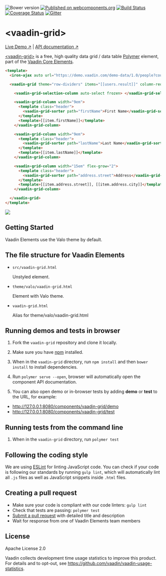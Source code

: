 ![Bower version](https://badge.fury.io/bo/vaadin-grid.svg)
[![Published on webcomponents.org](https://img.shields.io/badge/webcomponents.org-published-blue.svg)](https://www.webcomponents.org/element/vaadin/vaadin-grid)
[![Build Status](https://travis-ci.org/vaadin/vaadin-grid.svg?branch=master)](https://travis-ci.org/vaadin/vaadin-grid)
[![Coverage Status](https://coveralls.io/repos/github/vaadin/vaadin-grid/badge.svg?branch=master)](https://coveralls.io/github/vaadin/vaadin-grid?branch=master)
[![Gitter](https://badges.gitter.im/Join%20Chat.svg)](https://gitter.im/vaadin/vaadin-core-elements?utm_source=badge&utm_medium=badge&utm_campaign=pr-badge)

# &lt;vaadin-grid&gt;

[Live Demo ↗](https://vaadin.com/elements/vaadin-grid/html-examples)
|
[API documentation ↗](https://vaadin.com/elements/vaadin-grid/html-api)

[&lt;vaadin-grid&gt;](https://vaadin.com/elements/vaadin-grid) is a free, high quality data grid / data table [Polymer](http://polymer-project.org) element, part of the [Vaadin Core Elements](https://vaadin.com/elements).

<!---
```
<custom-element-demo>
  <template>
    <script src="../webcomponentsjs/webcomponents-lite.js"></script>
    <link rel="import" href="vaadin-grid.html">
    <next-code-block></next-code-block>
  </template>
</custom-element-demo>
```
-->
```html
<template>
  <iron-ajax auto url="https://demo.vaadin.com/demo-data/1.0/people?count=20" handle-as="json" last-response="{{users}}"></iron-ajax>

  <vaadin-grid theme="row-dividers" items="[[users.result]]" column-reordering-allowed multi-sort>

    <vaadin-grid-selection-column auto-select frozen> </vaadin-grid-selection-column>

    <vaadin-grid-column width="9em">
      <template class="header">
        <vaadin-grid-sorter path="firstName">First Name</vaadin-grid-sorter>
      </template>
      <template>[[item.firstName]]</template>
    </vaadin-grid-column>

    <vaadin-grid-column width="9em">
      <template class="header">
        <vaadin-grid-sorter path="lastName">Last Name</vaadin-grid-sorter>
      </template>
      <template>[[item.lastName]]</template>
    </vaadin-grid-column>

    <vaadin-grid-column width="15em" flex-grow="2">
      <template class="header">
        <vaadin-grid-sorter path="address.street">Address</vaadin-grid-sorter>
      </template>
      <template>[[item.address.street]], [[item.address.city]]</template>
    </vaadin-grid-column>

  </vaadin-grid>
</template>
```

<img src="https://github.com/vaadin/vaadin-grid/raw/master/screenshot.png">

## Getting Started

Vaadin Elements use the Valo theme by default.

## The file structure for Vaadin Elements

- `src/vaadin-grid.html`

  Unstyled element.

- `theme/valo/vaadin-grid.html`

  Element with Valo theme.

- `vaadin-grid.html`

  Alias for theme/valo/vaadin-grid.html

## Running demos and tests in browser

1. Fork the `vaadin-grid` repository and clone it locally.

1. Make sure you have [npm](https://www.npmjs.com/) installed.

1. When in the `vaadin-grid` directory, run `npm install` and then `bower install` to install dependencies.

1. Run `polymer serve --open`, browser will automatically open the component API documentation.

1. You can also open demo or in-browser tests by adding **demo** or **test** to the URL, for example:

  - http://127.0.0.1:8080/components/vaadin-grid/demo
  - http://127.0.0.1:8080/components/vaadin-grid/test


## Running tests from the command line

1. When in the `vaadin-grid` directory, run `polymer test`


## Following the coding style

We are using [ESLint](http://eslint.org/) for linting JavaScript code. You can check if your code is following our standards by running `gulp lint`, which will automatically lint all `.js` files as well as JavaScript snippets inside `.html` files.


## Creating a pull request

  - Make sure your code is compliant with our code linters: `gulp lint`
  - Check that tests are passing: `polymer test`
  - [Submit a pull request](https://www.digitalocean.com/community/tutorials/how-to-create-a-pull-request-on-github) with detailed title and description
  - Wait for response from one of Vaadin Elements team members


## License

Apache License 2.0

Vaadin collects development time usage statistics to improve this product. For details and to opt-out, see https://github.com/vaadin/vaadin-usage-statistics.
